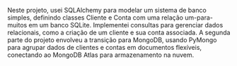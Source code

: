Neste projeto, usei SQLAlchemy para modelar um sistema de banco simples, definindo classes Cliente e Conta com uma relação um-para-muitos em um banco SQLite. Implementei consultas para gerenciar dados relacionais, como a criação de um cliente e sua conta associada. A segunda parte do projeto envolveu a transição para MongoDB, usando PyMongo para agrupar dados de clientes e contas em documentos flexíveis, conectando ao MongoDB Atlas para armazenamento na nuvem.
